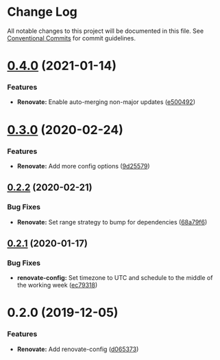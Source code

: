 # Change Log

All notable changes to this project will be documented in this file.
See [Conventional Commits](https://conventionalcommits.org) for commit guidelines.

# [0.4.0](https://github.com/stencila/dev-config/compare/@stencila/renovate-config@0.3.0...@stencila/renovate-config@0.4.0) (2021-01-14)


### Features

* **Renovate:** Enable auto-merging non-major updates ([e500492](https://github.com/stencila/dev-config/commit/e500492))





# [0.3.0](https://github.com/stencila/dev-config/compare/@stencila/renovate-config@0.2.2...@stencila/renovate-config@0.3.0) (2020-02-24)


### Features

* **Renovate:** Add more config options ([9d25579](https://github.com/stencila/dev-config/commit/9d25579))





## [0.2.2](https://github.com/stencila/dev-config/compare/@stencila/renovate-config@0.2.1...@stencila/renovate-config@0.2.2) (2020-02-21)


### Bug Fixes

* **Renovate:** Set range strategy to bump for dependencies ([68a79f6](https://github.com/stencila/dev-config/commit/68a79f6))





## [0.2.1](https://github.com/stencila/dev-config/compare/@stencila/renovate-config@0.2.0...@stencila/renovate-config@0.2.1) (2020-01-17)


### Bug Fixes

* **renovate-config:** Set timezone to UTC and schedule to the middle of the working week ([ec79318](https://github.com/stencila/dev-config/commit/ec79318))





# 0.2.0 (2019-12-05)


### Features

* **Renovate:** Add renovate-config ([d065373](https://github.com/stencila/dev-config/commit/d065373))
